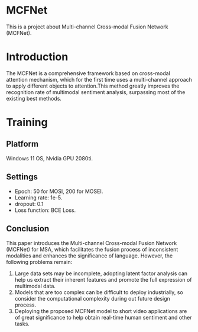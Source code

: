 # MCFNet
This is a project about Multi-channel Cross-modal Fusion Network (MCFNet).
# Introduction
The MCFNet is a comprehensive framework based on cross-modal attention mechanism, which for the first time uses a multi-channel approach to apply different objects to attention.This method greatly improves the recognition rate of multimodal sentiment analysis, surpassing most of the existing best methods.
# Training
## Platform
Windows 11 OS, Nvidia GPU 2080ti.
## Settings
* Epoch: 50 for MOSI, 200 for MOSEI.
* Learning rate: 1e-5.
* dropout: 0.1
* Loss function: BCE Loss.
## Conclusion
This paper introduces the Multi-channel Cross-modal Fusion Network (MCFNet) for MSA, which facilitates the fusion process of inconsistent modalities and enhances the significance of language.
However, the following problems remain:
1)	Large data sets may be incomplete, adopting latent factor analysis can help us extract their inherent features and promote the full expression of multimodal data.
2)	Models that are too complex can be difficult to deploy industrially, so consider the computational complexity during out future design process.
3)	Deploying the proposed MCFNet model to short video applications are of great significance to help obtain real-time human sentiment and other tasks.
